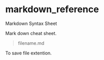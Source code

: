 # markdown_reference
Markdown Syntax Sheet

Mark down cheat sheet. 

>filename.md

To save file extention.
